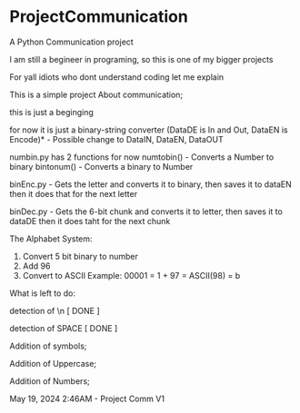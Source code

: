 # ProjectCommunication
A Python Communication project 

I am still a begineer in programing, so this is one of my bigger projects

For yall idiots who dont understand coding let me explain


This is a simple project
About communication;

this is just a beginging

for now it is just a binary-string converter
(DataDE is In and Out, DataEN is Encode)* - Possible change to DataIN, DataEN, DataOUT

numbin.py has 2 functions for now
numtobin() - Converts a Number to binary
bintonum() - Converts a binary to Number

binEnc.py - Gets the letter and converts it to binary, then saves it to dataEN 
then it does that for the next letter

binDec.py - Gets the 6-bit chunk and converts it to letter, then saves it to dataDE
then it does taht for the next chunk

The Alphabet System:
1. Convert 5 bit binary to number
2. Add 96
3. Convert to ASCII
Example:
00001 = 1 + 97 = ASCII(98) = b

What is left to do:

detection of \n [ DONE ]

detection of SPACE [ DONE ]

Addition of symbols;

Addition of Uppercase;

Addition of Numbers;



May 19, 2024 2:46AM - Project Comm V1
